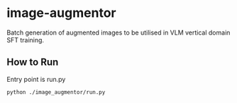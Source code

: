 # image-augmentor
Batch generation of augmented images to be utilised in VLM vertical domain SFT training.

## How to Run
Entry point is run.py

```
python ./image_augmentor/run.py
```
